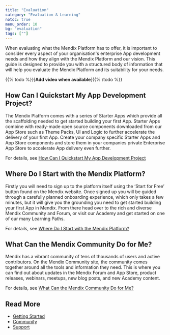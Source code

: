 ```yaml
---
title: "Evaluation"
category: "Evaluation & Learning"
notoc: true
menu_order: 10
bg: "evaluation"
tags: [""]
---
```


When evaluating what the Mendix Platform has to offer, it is important to consider every aspect of your organisation's enterprise App development needs and how they align with the Mendix Platform and our vision. This guide is designed to provide you with a structured body of information that will help you evaluate the Mendix Platform and its suitability for your needs.

{{% todo %}}[**Add video when available**]{{% /todo %}}

## How Can I Quickstart My App Development Project?

The Mendix Platform comes with a series of Starter Apps which provide all the scaffolding needed to get started building your first App. Starter Apps combine with ready-made open source components downloaded from our App Store such as Theme Packs, UI and Logic to further accelerate the delivery of your first App. Create your company specific Starter Apps and App Store components and store them in your companies private Enterprise App Store to accelerate App delivery even further.  

For details, see [How Can I Quickstart My App Development Project](getting-started#starter-apps)

## Where Do I Start with the Mendix Platform?

Firstly you will need to sign up to the platform itself using the ‘Start for Free’ button found on the Mendix website. Once signed up you will be guided through a carefully planned onboarding experience, which only takes a few minutes, but it will give you the grounding you need to get started building your first App in Mendix. From there head over to the rich and diverse Mendix Community and Forum, or visit our Academy and get started on one of our many Learning Paths.

For details, see [Where Do I Start with the Mendix Platform?](getting-started#where-do-i-start)

## What Can the Mendix Community Do for Me?

Mendix has a vibrant community of tens of thousands of users and active contributors. On the Mendix Community site, the community comes together around all the tools and information they need. This is where you can find out about updates in the Mendix Forum and App Store, product releases, webinars, meetups, new blog posts, and new Academy content.

For details, see [What Can the Mendix Community Do for Me?](community#community-do-for-me)

## Read More

* [Getting Started](getting-started)
* [Community](community)
* [Support](support)
